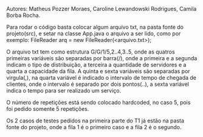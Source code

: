 Autores: Matheus Pozzer Moraes, Caroline Lewandowski Rodrigues, Camila Borba Rocha.

Para rodar o código basta colocar algum arquivo txt, na pasta fonte do projeto(src), e setar na classe App.java
o arquivo a ser lido, como por exemplo: FileReader arq = new FileReader(<arquivo.txt>);

O arquivo txt tem como estrutura G/G/1/5,2..4,3..5, onde as quatros primeiras variáveis são separadas por barra(/), 
onde a primeira e a segunda indicam o tipo de distribuição, a terceira a quantidade de servidores e a quarta a capacidade
da fila. A quinta e sexta variáveis são separadas por virgula(,), na quarta variável é indicado o intervalo de tempo
de chegada de clientes, onde o intervalo é separado por dois pontos(..), a sexta variável indica o tempo para ser realizado
um serviço.

O número de repetições está sendo colocado hardcoded, no caso 5, pois foi pedido somente 5 repetições.

Os 2 casos de testes pedidos na primeira parte do T1 já estão na pasta fonte do projeto, onde a fila 1 é o primeiro caso
e a fila 2 é o segundo.